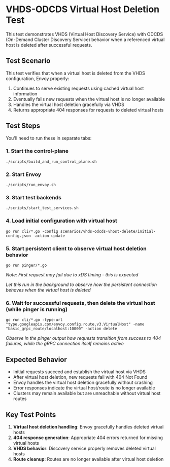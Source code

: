 # VHDS-ODCDS Virtual Host Deletion Test

This test demonstrates VHDS (Virtual Host Discovery Service) with ODCDS (On-Demand Cluster Discovery Service) behavior when a referenced virtual host is deleted after successful requests.

## Test Scenario

This test verifies that when a virtual host is deleted from the VHDS configuration, Envoy properly:
1. Continues to serve existing requests using cached virtual host information
2. Eventually fails new requests when the virtual host is no longer available
3. Handles the virtual host deletion gracefully via VHDS
4. Returns appropriate 404 responses for requests to deleted virtual hosts

## Test Steps

You'll need to run these in separate tabs:

### 1. Start the control-plane
```
./scripts/build_and_run_control_plane.sh
```

### 2. Start Envoy
```
./scripts/run_envoy.sh
```

### 3. Start test backends
```
./scripts/start_test_services.sh
```

### 4. Load initial configuration with virtual host
```
go run cli/*.go -config scenarios/vhds-odcds-vhost-delete/initial-config.json -action update
```

### 5. Start persistent client to observe virtual host deletion behavior
```
go run pinger/*.go
```
*Note: First request may fail due to xDS timing - this is expected*

*Let this run in the background to observe how the persistent connection behaves when the virtual host is deleted*

### 6. Wait for successful requests, then delete the virtual host (while pinger is running)
```
go run cli/*.go -type-url "type.googleapis.com/envoy.config.route.v3.VirtualHost" -name "basic_grpc_route/localhost:10000" -action delete
```

*Observe in the pinger output how requests transition from success to 404 failures, while the gRPC connection itself remains active*

## Expected Behavior

- Initial requests succeed and establish the virtual host via VHDS
- After virtual host deletion, new requests fail with 404 Not Found
- Envoy handles the virtual host deletion gracefully without crashing
- Error responses indicate the virtual host/route is no longer available
- Clusters may remain available but are unreachable without virtual host routes

## Key Test Points

1. **Virtual host deletion handling**: Envoy gracefully handles deleted virtual hosts
2. **404 response generation**: Appropriate 404 errors returned for missing virtual hosts
3. **VHDS behavior**: Discovery service properly removes deleted virtual hosts
4. **Route cleanup**: Routes are no longer available after virtual host deletion